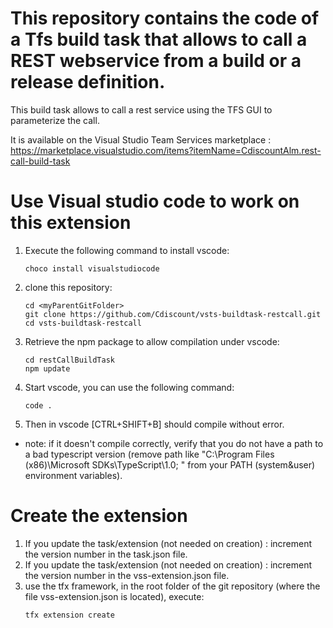 # This repository contains the code of a Tfs build task that allows to call a REST webservice from a build or a release definition.
This build task allows to call a rest service using the TFS GUI to parameterize the call.

It is available on the Visual Studio Team Services marketplace : https://marketplace.visualstudio.com/items?itemName=CdiscountAlm.rest-call-build-task


# Use Visual studio code to work on this extension
1. Execute the following command to install vscode:
   ~~~ 
   choco install visualstudiocode
   ~~~
1. clone this repository:
   ~~~ 
   cd <myParentGitFolder>
   git clone https://github.com/Cdiscount/vsts-buildtask-restcall.git
   cd vsts-buildtask-restcall
   ~~~
1. Retrieve the npm package to allow compilation under vscode:
   ~~~ 
   cd restCallBuildTask
   npm update
   ~~~
1. Start vscode, you can use the following command:
   ~~~
   code .
   ~~~
1. Then in vscode [CTRL+SHIFT+B] should compile without error.

* note: if it doesn't compile correctly, verify that you do not have a path to a bad typescript version (remove path like "C:\Program Files (x86)\Microsoft SDKs\TypeScript\1.0\; " from your PATH (system&user) environment variables).

# Create the extension
1. If you update the task/extension (not needed on creation) : increment the version number in the task.json file.
1. If you update the task/extension (not needed on creation) : increment the version number in the vss-extension.json file.
1. use the tfx framework, in the root folder of the git repository (where the file vss-extension.json is located), execute:
   ~~~ 
   tfx extension create
   ~~~ 
